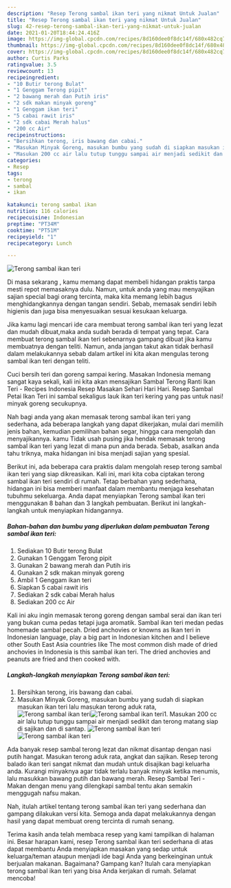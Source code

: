 ```yaml
---
description: "Resep Terong sambal ikan teri yang nikmat Untuk Jualan"
title: "Resep Terong sambal ikan teri yang nikmat Untuk Jualan"
slug: 42-resep-terong-sambal-ikan-teri-yang-nikmat-untuk-jualan
date: 2021-01-20T18:44:24.416Z
image: https://img-global.cpcdn.com/recipes/8d160dee0f8dc14f/680x482cq70/terong-sambal-ikan-teri-foto-resep-utama.jpg
thumbnail: https://img-global.cpcdn.com/recipes/8d160dee0f8dc14f/680x482cq70/terong-sambal-ikan-teri-foto-resep-utama.jpg
cover: https://img-global.cpcdn.com/recipes/8d160dee0f8dc14f/680x482cq70/terong-sambal-ikan-teri-foto-resep-utama.jpg
author: Curtis Parks
ratingvalue: 3.5
reviewcount: 13
recipeingredient:
- "10 Butir terong Bulat"
- "1 Genggam Terong pipit"
- "2 bawang merah dan Putih iris"
- "2 sdk makan minyak goreng"
- "1 Genggam ikan teri"
- "5 cabai rawit iris"
- "2 sdk cabai Merah halus"
- "200 cc Air"
recipeinstructions:
- "Bersihkan terong, iris bawang dan cabai."
- "Masukan Minyak Goreng, masukan bumbu yang sudah di siapkan masukan ikan teri lalu masukan terong aduk rata,"
- "Masukan 200 cc air lalu tutup tunggu sampai air menjadi sedikit dan terong matang siap di sajikan dan di santap."
categories:
- Resep
tags:
- terong
- sambal
- ikan

katakunci: terong sambal ikan 
nutrition: 116 calories
recipecuisine: Indonesian
preptime: "PT34M"
cooktime: "PT51M"
recipeyield: "1"
recipecategory: Lunch

---
```



![Terong sambal ikan teri](https://img-global.cpcdn.com/recipes/8d160dee0f8dc14f/680x482cq70/terong-sambal-ikan-teri-foto-resep-utama.jpg)

Di masa  sekarang , kamu memang dapat membeli hidangan praktis tanpa mesti repot memasaknya dulu. Namun, untuk anda yang mau menyajikan sajian special bagi orang tercinta, maka kita memang lebih bagus menghidangkannya dengan tangan sendiri. Sebab, memasak sendiri lebih higienis dan juga bisa menyesuaikan sesuai kesukaan keluarga.

Jika kamu lagi mencari ide cara membuat terong sambal ikan teri yang lezat dan mudah dibuat,maka anda sudah berada di tempat yang tepat. Cara membuat terong sambal ikan teri  sebenarnya gampang dibuat jika kamu membuatnya dengan teliti. Namun, anda jangan takut akan tidak berhasil dalam melakukannya 
sebab dalam artikel ini kita akan mengulas terong sambal ikan teri dengan teliti.  

Cuci bersih teri dan goreng sampai kering. Masakan Indonesia memang sangat kaya sekali, kali ini kita akan mensajikan Sambal Terong Ranti Ikan Teri - Recipes Indonesia Resep Masakan Sehari Hari Hari. Resep Sambal Petai Ikan Teri ini sambal sekaligus lauk ikan teri kering yang pas untuk nasi! minyak goreng secukupnya.

Nah bagi anda yang akan memasak terong sambal ikan teri yang sederhana, ada beberapa langkah yang dapat dikerjakan, mulai dari memilih jenis bahan, kemudian pemilihan bahan segar, hingga cara mengolah dan menyajikannya. kamu Tidak usah pusing jika hendak memasak terong sambal ikan teri yang lezat di mana pun anda berada. Sebab, asalkan anda  tahu triknya, maka hidangan ini bisa menjadi sajian yang spesial.

Berikut ini, ada beberapa cara praktis  dalam mengolah resep terong sambal ikan teri yang siap dikreasikan. Kali ini, mari kita coba ciptakan terong sambal ikan teri sendiri di rumah. Tetap berbahan yang sederhana, hidangan ini bisa memberi manfaat dalam membantu menjaga kesehatan tubuhmu sekeluarga. Anda dapat menyiapkan Terong sambal ikan teri menggunakan 8 bahan dan 3 langkah pembuatan. Berikut ini langkah-langkah untuk menyiapkan hidangannya.

<!--inarticleads1-->

##### Bahan-bahan dan bumbu yang diperlukan dalam pembuatan Terong sambal ikan teri:

1. Sediakan 10 Butir terong Bulat
1. Gunakan 1 Genggam Terong pipit
1. Gunakan 2 bawang merah dan Putih iris
1. Gunakan 2 sdk makan minyak goreng
1. Ambil 1 Genggam ikan teri
1. Siapkan 5 cabai rawit iris
1. Sediakan 2 sdk cabai Merah halus
1. Sediakan 200 cc Air


Kali ini aku ingin memasak terong goreng dengan sambal serai dan ikan teri yang bukan cuma pedas tetapi juga aromatik. Sambal ikan teri medan pedas homemade sambal pecah. Dried anchovies or knowns as Ikan teri in Indonesian language, play a big part in Indonesian kitchen and I believe other South East Asia countries like The most common dish made of dried anchovies in Indonesia is this sambal ikan teri. The dried anchovies and peanuts are fried and then cooked with. 

<!--inarticleads2-->

##### Langkah-langkah menyiapkan Terong sambal ikan teri:

1. Bersihkan terong, iris bawang dan cabai.
1. Masukan Minyak Goreng, masukan bumbu yang sudah di siapkan masukan ikan teri lalu masukan terong aduk rata,
<img src="//assets-global.cpcdn.com/assets/icons/button_play-2c75c40dde080a61004c1f40b05d8f140eaff45d7e9e6481dc71c63d2e7c4909.png" alt="Terong sambal ikan teri"><img src="//assets-global.cpcdn.com/assets/icons/button_play-2c75c40dde080a61004c1f40b05d8f140eaff45d7e9e6481dc71c63d2e7c4909.png" alt="Terong sambal ikan teri">1. Masukan 200 cc air lalu tutup tunggu sampai air menjadi sedikit dan terong matang siap di sajikan dan di santap.
<img src="//assets-global.cpcdn.com/assets/icons/button_play-2c75c40dde080a61004c1f40b05d8f140eaff45d7e9e6481dc71c63d2e7c4909.png" alt="Terong sambal ikan teri"><img src="//assets-global.cpcdn.com/assets/icons/button_play-2c75c40dde080a61004c1f40b05d8f140eaff45d7e9e6481dc71c63d2e7c4909.png" alt="Terong sambal ikan teri">

Ada banyak resep sambal terong lezat dan nikmat disantap dengan nasi putih hangat. Masukan terong aduk rata, angkat dan sajikan. Resep terong balado ikan teri sangat nikmat dan mudah untuk disajikan bagi keluarha anda. Kurangi minyaknya agar tidak terlalu banyak minyak ketika menumis, lalu masukkan bawang putih dan bawang merah. Resep Sambal Teri - Makan dengan menu yang dilengkapi sambal tentu akan semakin menggugah nafsu makan. 

Nah, itulah artikel tentang  terong sambal ikan teri  yang sederhana dan gampang dilakukan versi kita. Semoga anda dapat melakukannya dengan hasil yang dapat membuat oreng tercinta di rumah senang. 

Terima kasih anda telah membaca resep yang kami tampilkan di halaman ini. Besar harapan kami, resep  Terong sambal ikan teri sederhana di atas dapat membantu Anda menyiapkan masakan yang sedap untuk keluarga/teman ataupun menjadi ide bagi Anda yang berkeinginan untuk berjualan makanan. Bagaimana? Gampang kan? Itulah cara menyiapkan terong sambal ikan teri yang bisa Anda kerjakan di rumah. Selamat mencoba!

